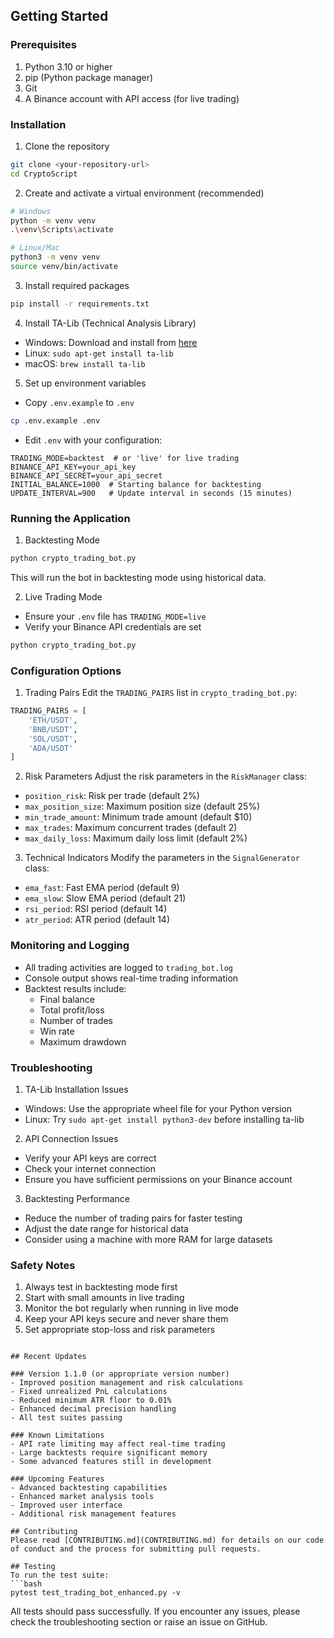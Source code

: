 ## Getting Started

### Prerequisites
1. Python 3.10 or higher
2. pip (Python package manager)
3. Git
4. A Binance account with API access (for live trading)

### Installation

1. Clone the repository
```bash
git clone <your-repository-url>
cd CryptoScript
```

2. Create and activate a virtual environment (recommended)
```bash
# Windows
python -m venv venv
.\venv\Scripts\activate

# Linux/Mac
python3 -m venv venv
source venv/bin/activate
```

3. Install required packages
```bash
pip install -r requirements.txt
```

4. Install TA-Lib (Technical Analysis Library)
- Windows: Download and install from [here](https://www.lfd.uci.edu/~gohlke/pythonlibs/#ta-lib)
- Linux: `sudo apt-get install ta-lib`
- macOS: `brew install ta-lib`

5. Set up environment variables
- Copy `.env.example` to `.env`
```bash
cp .env.example .env
```
- Edit `.env` with your configuration:
```env
TRADING_MODE=backtest  # or 'live' for live trading
BINANCE_API_KEY=your_api_key
BINANCE_API_SECRET=your_api_secret
INITIAL_BALANCE=1000  # Starting balance for backtesting
UPDATE_INTERVAL=900   # Update interval in seconds (15 minutes)
```

### Running the Application

1. Backtesting Mode
```bash
python crypto_trading_bot.py
```
This will run the bot in backtesting mode using historical data.

2. Live Trading Mode
- Ensure your `.env` file has `TRADING_MODE=live`
- Verify your Binance API credentials are set
```bash
python crypto_trading_bot.py
```

### Configuration Options

1. Trading Pairs
Edit the `TRADING_PAIRS` list in `crypto_trading_bot.py`:
```python
TRADING_PAIRS = [
    'ETH/USDT',
    'BNB/USDT',
    'SOL/USDT',
    'ADA/USDT'
]
```

2. Risk Parameters
Adjust the risk parameters in the `RiskManager` class:
- `position_risk`: Risk per trade (default 2%)
- `max_position_size`: Maximum position size (default 25%)
- `min_trade_amount`: Minimum trade amount (default $10)
- `max_trades`: Maximum concurrent trades (default 2)
- `max_daily_loss`: Maximum daily loss limit (default 2%)

3. Technical Indicators
Modify the parameters in the `SignalGenerator` class:
- `ema_fast`: Fast EMA period (default 9)
- `ema_slow`: Slow EMA period (default 21)
- `rsi_period`: RSI period (default 14)
- `atr_period`: ATR period (default 14)

### Monitoring and Logging

- All trading activities are logged to `trading_bot.log`
- Console output shows real-time trading information
- Backtest results include:
  - Final balance
  - Total profit/loss
  - Number of trades
  - Win rate
  - Maximum drawdown

### Troubleshooting

1. TA-Lib Installation Issues
- Windows: Use the appropriate wheel file for your Python version
- Linux: Try `sudo apt-get install python3-dev` before installing ta-lib

2. API Connection Issues
- Verify your API keys are correct
- Check your internet connection
- Ensure you have sufficient permissions on your Binance account

3. Backtesting Performance
- Reduce the number of trading pairs for faster testing
- Adjust the date range for historical data
- Consider using a machine with more RAM for large datasets

### Safety Notes

1. Always test in backtesting mode first
2. Start with small amounts in live trading
3. Monitor the bot regularly when running in live mode
4. Keep your API keys secure and never share them
5. Set appropriate stop-loss and risk parameters
```

## Recent Updates

### Version 1.1.0 (or appropriate version number)
- Improved position management and risk calculations
- Fixed unrealized PnL calculations
- Reduced minimum ATR floor to 0.01%
- Enhanced decimal precision handling
- All test suites passing

### Known Limitations
- API rate limiting may affect real-time trading
- Large backtests require significant memory
- Some advanced features still in development

### Upcoming Features
- Advanced backtesting capabilities
- Enhanced market analysis tools
- Improved user interface
- Additional risk management features

## Contributing
Please read [CONTRIBUTING.md](CONTRIBUTING.md) for details on our code of conduct and the process for submitting pull requests.

## Testing
To run the test suite:
```bash
pytest test_trading_bot_enhanced.py -v
```

All tests should pass successfully. If you encounter any issues, please check the troubleshooting section or raise an issue on GitHub.
```
